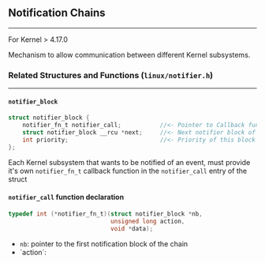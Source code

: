 ## Notification Chains
---
For Kernel > 4.17.0

Mechanism to allow communication between different Kernel subsystems.

### Related Structures and Functions (`linux/notifier.h`)
---

#### `notifier_block`

```c
struct notifier_block {
	notifier_fn_t notifier_call;           //<- Pointer to Callback function
	struct notifier_block __rcu *next;     //<- Next notifier block of the chain
	int priority;                          //<- Priority of this block in the chain
};
```
Each Kernel subsystem that wants to be notified of an event, must provide it's own `notifier_fn_t` callback function in the `notifier_call` entry of the struct

#### `notifier_call` function declaration

```c
typedef int (*notifier_fn_t)(struct notifier_block *nb, 
                             unsigned long action, 
							 void *data);
```
- `nb`: pointer to the first notification block of the chain 
- `action´: